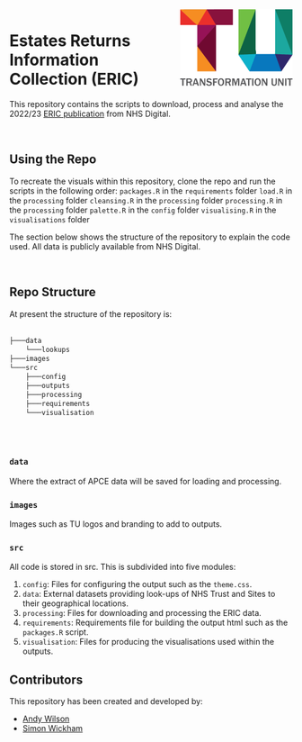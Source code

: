 <img src="images/TU_logo_large.png" alt="TU logo" width="200" align="right"/>

# Estates Returns Information Collection (ERIC)
This repository contains the scripts to download, process and analyse the 2022/23 [ERIC publication](https://digital.nhs.uk/data-and-information/publications/statistical/estates-returns-information-collection/england-2022-23) from NHS Digital. 

<br/>

## Using the Repo
To recreate the visuals within this repository, clone the repo and run the scripts in the following order:
`packages.R` in the `requirements` folder
`load.R` in the `processing` folder
`cleansing.R` in the `processing` folder
`processing.R` in the `processing` folder
`palette.R` in the `config` folder
`visualising.R` in the `visualisations` folder

The section below shows the structure of the repository to explain the code used. All data is publicly available from NHS Digital.

<br>

## Repo Structure

At present the structure of the repository is:

``` plaintext

├───data
    └───lookups
├───images
└───src
    ├───config
    ├───outputs
    ├───processing
    ├───requirements
    └───visualisation
    
```

<br/>

### `data`
Where the extract of APCE data will be saved for loading and processing.

### `images`

Images such as TU logos and branding to add to outputs.

### `src`

All code is stored in src. This is subdivided into five modules:

1. `config`: Files for configuring the output such as the `theme.css`.
2. `data`: External datasets providing look-ups of NHS Trust and Sites to their geographical locations.
3. `processing`: Files for downloading and processing the ERIC data.
4. `requirements`: Requirements file for building the output html such as the `packages.R` script.
5. `visualisation`: Files for producing the visualisations used within the outputs.

## Contributors

This repository has been created and developed by:

-   [Andy Wilson](https://github.com/ASW-Analyst)
-   [Simon Wickham](https://github.com/SiWickham)